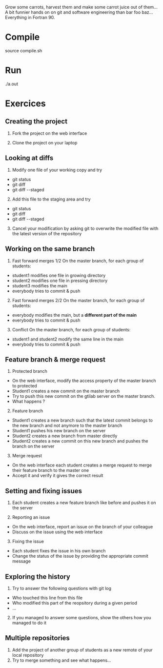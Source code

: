 Grow some carrots, harvest them and make some carrot juice out of them... A bit funnier hands on on git and software engineering than bar foo baz...
Everything in Fortran 90.

Compile
=======
source compile.sh

Run
===
./a.out


Exercices
=========

Creating the project
--------------------

1. Fork the project on the web interface

2. Clone the project on your laptop 

Looking at diffs
----------------
1. Modify one file of your working copy and try 
  * git status
  * git diff 
  * git diff --staged

2. Add this file to the staging area and try
  * git status
  * git diff 
  * git diff --staged

3. Cancel your modification by asking git to overwrite the modified file with the latest version of the repository

Working on the same branch
--------------------------

1. Fast forward merges 1/2
On the master branch, for each group of students:
  * student1 modifies one file in growing directory
  * student2 modifies one file in pressing directory
  * student3 modifies the main
  * everybody tries to commit & push

2. Fast forward merges 2/2
On the master branch, for each group of students:
  * everybody modifies the main, but a **different part of the main**
  * everybody tries to commit & push
  
3. Conflict
On the master branch, for each group of students:
  * student1 and student2 modify the same line in the main 
  * everybody tries to commit & push
  
Feature branch & merge request
------------------------------
1. Protected branch
  * On the web interface, modify the access property of the master branch to protected
  * Student1 creates a new commit on the master branch
  * Try to push this new commit on the gtilab server on the master branch.
  * What happens ?

2. Feature branch
  * Student1 creates a new branch such that the latest commit belongs to the new branch and not anymore to the master branch
  * Student1 pushes his new branch on the server
  * Student2 creates a new branch from master directly
  * Student2 creates a new commit on this new branch and pushes the branch on the server

3. Merge request
  * On the web interface each student creates a merge request to merge their feature branch to the master one
  * Accept it and verify it gives the correct result

Setting and fixing issues
-------------------------
1. Each student creates a new feature branch like before and pushes it on the server

2. Reporting an issue
  * On the web interface, report an issue on the branch of your colleague
  * Discuss on the issue using the web interface

3. Fixing the issue
  * Each student fixes the issue in his own branch
  * Change the status of the issue by providing the appropriate commit message

Exploring the history
---------------------
1. Try to answer the following questions with git log
  * Who touched this line from this file
  * Who modified this part of the reopsitory during a given period
  * ...

2. If you managed to answer some questions, show the others how you managed to do it

Multiple repositories
---------------------
1. Add the project of another group of students as a new remote of your local repository
2. Try to merge something and see what happens...

